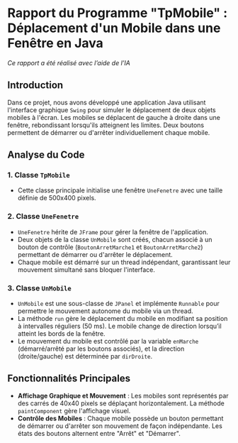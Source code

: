 # Rapport du Programme "TpMobile" : Déplacement d'un Mobile dans une Fenêtre en Java
*Ce rapport a été réalisé avec l’aide de l’IA*
## Introduction
Dans ce projet, nous avons développé une application Java utilisant l'interface graphique `Swing` pour simuler le déplacement de deux objets mobiles à l'écran. Les mobiles se déplacent de gauche à droite dans une fenêtre, rebondissant lorsqu'ils atteignent les limites. Deux boutons permettent de démarrer ou d'arrêter individuellement chaque mobile.

## Analyse du Code

### 1. Classe `TpMobile`
- Cette classe principale initialise une fenêtre `UneFenetre` avec une taille définie de 500x400 pixels.

### 2. Classe `UneFenetre`
- `UneFenetre` hérite de `JFrame` pour gérer la fenêtre de l'application.
- Deux objets de la classe `UnMobile` sont créés, chacun associé à un bouton de contrôle (`BoutonArretMarche1` et `BoutonArretMarche2`) permettant de démarrer ou d'arrêter le déplacement.
- Chaque mobile est démarré sur un thread indépendant, garantissant leur mouvement simultané sans bloquer l'interface.

### 3. Classe `UnMobile`
- `UnMobile` est une sous-classe de `JPanel` et implémente `Runnable` pour permettre le mouvement autonome du mobile via un thread.
- La méthode `run` gère le déplacement du mobile en modifiant sa position à intervalles réguliers (50 ms). Le mobile change de direction lorsqu’il atteint les bords de la fenêtre.
- Le mouvement du mobile est contrôlé par la variable `enMarche` (démarré/arrêté par les boutons associés), et la direction (droite/gauche) est déterminée par `dirDroite`.

## Fonctionnalités Principales
- **Affichage Graphique et Mouvement** : Les mobiles sont représentés par des carrés de 40x40 pixels se déplaçant horizontalement. La méthode `paintComponent` gère l'affichage visuel.
- **Contrôle des Mobiles** : Chaque mobile possède un bouton permettant de démarrer ou d'arrêter son mouvement de façon indépendante. Les états des boutons alternent entre "Arrêt" et "Démarrer".

